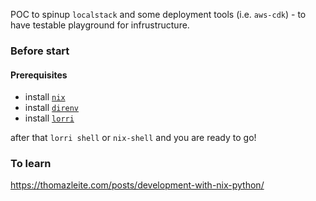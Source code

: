 POC to spinup `localstack` and some deployment tools (i.e. `aws-cdk`) - to have testable playground for infrustructure.

### Before start 
#### Prerequisites
* install [`nix`]()
* install [`direnv`]()
* install [`lorri`]()

after that `lorri shell` or `nix-shell` and you are ready to go!

### To learn
https://thomazleite.com/posts/development-with-nix-python/
